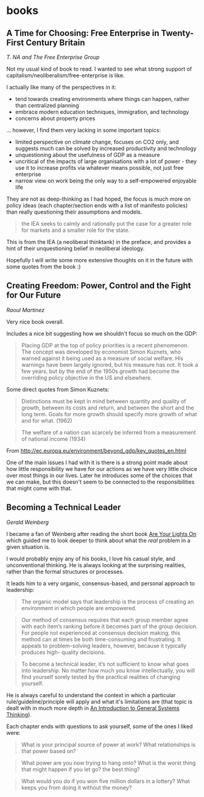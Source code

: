 # books

## A Time for Choosing: Free Enterprise in Twenty-First Century Britain

_T. NA and The Free Enterprise Group_

Not my usual kind of book to read. I wanted to see what strong support of capitalism/neoliberalism/free-enterprise is like.

I actually like many of the perspectives in it:
* tend towards creating environments where things can happen, rather than centralized planning
* embrace modern education techniques, immigration, and technology
* concerns about property prices

... however, I find them very lacking in some important topics:
* limited perspective on climate change, focuses on CO2 only, and suggests much can be solved by increased productivity and technology
* unquestioning about the usefulness of GDP as a measure
* uncritical of the impacts of large organisations with a lot of power - they use it to increase profits via whatever means possible, not just free enterprise
* narrow view on work being the only way to a self-empowered enjoyable life

They are not as deep-thinking as I had hoped, the focus is much more on policy ideas (each chapter/section ends with a list of manifesto policies) than really questioning their assumptions and models.

> the IEA seeks to calmly and rationally put the case for a greater role for markets and a smaller role for the state.

This is from the IEA (a neoliberal thinktank) in the preface, and provides a hint of their unquestioning belief in neoliberal ideology.

Hopefully I will write some more extensive thoughts on it in the future with some quotes from the book :)

## Creating Freedom: Power, Control and the Fight for Our Future

_Raoul Martinez_

Very nice book overall.

Includes a nice bit suggesting how we shouldn't focus so much on the GDP:

> Placing GDP at the top of policy priorities is a recent phenomenon. The concept was developed by economist Simon Kuznets, who warned against it being used as a measure of social welfare. His warnings have been largely ignored, but his measure has not. It took a few years, but by the end of the 1950s growth had become the overriding policy objective in the US and elsewhere.

Some direct quotes from Simon Kuznets:

> Distinctions must be kept in mind between quantity and quality of growth, between its costs and return, and between the short and the long term. Goals for more growth should specify more growth of what and for what. (1962)

> The welfare of a nation can scarcely be inferred from a measurement of national income (1934)

From http://ec.europa.eu/environment/beyond_gdp/key_quotes_en.html

One of the main issues I had with it is there is a strong point made about how little responsibility we have for our actions as we have very little choice over most things in our lives. Later he introduces some of the choices that we can make, but this doesn't seem to be connected to the responsibilities that might come with that.

## Becoming a Technical Leader

_Gerald Weinberg_

I became a fan of Weinberg after reading the short book [Are Your Lights On](https://leanpub.com/areyourlightson) which guided me to look deeper to think about what the _real_ problem in a given situation is.

I would probably enjoy any of his books, I love his casual style, and unconventional thinking. He is always looking at the surprising realities, rather than the formal structures or processes.

It leads him to a very organic, consensus-based, and personal approach to leadership:

> The organic model says that leadership is the process of creating an environment in which people are empowered.

> Our method of consensus requires that each group member agree with each item’s ranking before it becomes part of the group decision. For people not experienced at consensus decision making, this method can at times be both time-consuming and frustrating. It appeals to problem-solving leaders, however, because it typically produces high- quality decisions.

> To become a technical leader, it’s not sufficient to know what goes into leadership. No matter how much you know intellectually, you will find yourself sorely tested by the practical realities of changing yourself.

He is always careful to understand the context in which a particular rule/guideline/principle will apply and what it's limitations are (that topic is dealt with in much more depth in [An Introduction to General Systems Thinking](https://leanpub.com/generalsystemsthinking)).

Each chapter ends with questions to ask yourself, some of the ones I liked were:

> What is your principal source of power at work? What relationships is that power based on?

> What power are you now trying to hang onto? What is the worst thing that might happen if you let go? the best thing?

> What would you do if you won five million dollars in a lottery? What keeps you from doing it without the money?
